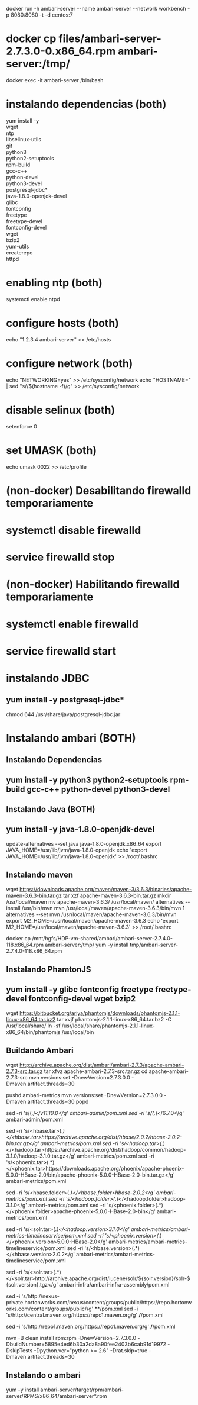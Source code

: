 docker run -h ambari-server --name ambari-server --network workbench -p 8080:8080 -t -d centos:7

# docker cp files/ambari-server-2.7.3.0-0.x86_64.rpm ambari-server:/tmp/

docker exec -it ambari-server /bin/bash

# instalando dependencias (both)
yum install -y \
    wget \
    ntp \
    libselinux-utils \
    git \
    python3 \
    python2-setuptools \
    rpm-build \
    gcc-c++ \
    python-devel \
    python3-devel \
    postgresql-jdbc* \
    java-1.8.0-openjdk-devel  \
    glibc \
    fontconfig \
    freetype \
    freetype-devel \
    fontconfig-devel \
    wget \
    bzip2 \
    yum-utils \
    createrepo \
    httpd


# enabling ntp (both)
systemctl enable ntpd


# configure hosts (both)
echo "1.2.3.4 ambari-server" >> /etc/hosts

# configure network (both)
echo "NETWORKING=yes" >> /etc/sysconfig/network
echo "HOSTNAME=<hostname>" | sed "s/<hostname>/$(hostname -f)/g" >> /etc/sysconfig/network

# disable selinux (both)
setenforce 0

# set UMASK (both)
echo umask 0022 >> /etc/profile

# (non-docker) Desabilitando firewalld temporariamente
# systemctl disable firewalld
# service firewalld stop



# (non-docker) Habilitando firewalld temporariamente
# systemctl enable firewalld
# service firewalld start

# instalando JDBC
 
## yum install -y postgresql-jdbc*
chmod 644 /usr/share/java/postgresql-jdbc.jar

# Instalando ambari (BOTH)
## Instalando Dependencias 
## yum install -y python3 python2-setuptools rpm-build gcc-c++ python-devel python3-devel

## Instalando Java (BOTH) 
## yum install -y java-1.8.0-openjdk-devel 
update-alternatives --set java java-1.8.0-openjdk.x86_64
export JAVA_HOME=/usr/lib/jvm/java-1.8.0-openjdk
echo 'export JAVA_HOME=/usr/lib/jvm/java-1.8.0-openjdk' >> /root/.bashrc
## Instalando maven

wget https://downloads.apache.org/maven/maven-3/3.6.3/binaries/apache-maven-3.6.3-bin.tar.gz
tar xzf apache-maven-3.6.3-bin.tar.gz
mkdir /usr/local/maven
mv apache-maven-3.6.3/ /usr/local/maven/
alternatives --install /usr/bin/mvn mvn /usr/local/maven/apache-maven-3.6.3/bin/mvn 1
alternatives --set mvn /usr/local/maven/apache-maven-3.6.3/bin/mvn
export M2_HOME=/usr/local/maven/apache-maven-3.6.3
echo 'export M2_HOME=/usr/local/maven/apache-maven-3.6.3' >> /root/.bashrc

docker cp /mnt/hgfs/HDP-vm-shared/ambari/ambari-server-2.7.4.0-118.x86_64.rpm ambari-server:/tmp/
yum -y install tmp/ambari-server-2.7.4.0-118.x86_64.rpm 

## Instalando PhamtonJS 
## yum install -y glibc fontconfig freetype freetype-devel fontconfig-devel wget bzip2
wget https://bitbucket.org/ariya/phantomjs/downloads/phantomjs-2.1.1-linux-x86_64.tar.bz2
tar xvjf phantomjs-2.1.1-linux-x86_64.tar.bz2 -C /usr/local/share/
ln -sf /usr/local/share/phantomjs-2.1.1-linux-x86_64/bin/phantomjs /usr/local/bin

## Buildando Ambari
wget http://archive.apache.org/dist/ambari/ambari-2.7.3/apache-ambari-2.7.3-src.tar.gz
tar xfvz apache-ambari-2.7.3-src.tar.gz
cd apache-ambari-2.7.3-src
mvn versions:set -DnewVersion=2.7.3.0.0 -Dmaven.artifact.threads=30
 
pushd ambari-metrics
mvn versions:set -DnewVersion=2.7.3.0.0 -Dmaven.artifact.threads=30
popd

sed -ri 's/<nodeVersion>(.*)</<nodeVersion>v11.10.0</g' ambari-admin/pom.xml
sed -ri 's/<npmVersion>(.*)</<npmVersion>6.7.0</g' ambari-admin/pom.xml

sed -ri 's/<hbase\.tar>(.*)</<hbase\.tar>https:\/\/archive\.apache\.org\/dist\/hbase\/2\.0\.2\/hbase-2\.0\.2-bin\.tar\.gz</g' ambari-metrics/pom.xml 
sed -ri 's/<hadoop\.tar>(.*)</<hadoop\.tar>https:\/\/archive\.apache\.org\/dist\/hadoop\/common\/hadoop-3\.1\.0\/hadoop-3\.1\.0\.tar\.gz</g' ambari-metrics/pom.xml 
sed -ri 's/<phoenix\.tar>(.*)</<phoenix.tar>https:\/\/downloads\.apache\.org\/phoenix\/apache-phoenix-5\.0\.0-HBase-2\.0\/bin\/apache-phoenix-5\.0\.0-HBase-2\.0-bin\.tar\.gz</g' ambari-metrics/pom.xml 

sed -ri 's/<hbase\.folder>(.*)</<hbase\.folder>hbase-2\.0\.2</g' ambari-metrics/pom.xml 
sed -ri 's/<hadoop\.folder>(.*)</<hadoop\.folder>hadoop-3\.1\.0</g' ambari-metrics/pom.xml 
sed -ri 's/<phoenix\.folder>(.*)</<phoenix\.folder>apache-phoenix-5\.0\.0-HBase-2\.0-bin</g' ambari-metrics/pom.xml 


sed -ri 's/<solr\.tar>(.*)</<hadoop\.version>3\.1\.0</g' ambari-metrics/ambari-metrics-timelineservice/pom.xml 
sed -ri 's/<phoenix\.version>(.*)</<phoenix\.version>5\.0\.0-HBase-2\.0</g' ambari-metrics/ambari-metrics-timelineservice/pom.xml 
sed -ri 's/<hbase\.version>(.*)</<hbase\.version>2\.0\.2</g' ambari-metrics/ambari-metrics-timelineservice/pom.xml 

sed -ri 's/<solr\.tar>(.*)</<solr\.tar>http:\/\/archive\.apache\.org\/dist\/lucene\/solr\/\$\{solr\.version\}\/solr-\$\{solr\.version\}\.tgz</g' ambari-infra/ambari-infra-assembly/pom.xml

sed -i 's/<url>http:\/\/nexus-private\.hortonworks\.com\/nexus\/content\/groups\/public/<url>https:\/\/repo\.hortonworks\.com\/content\/groups\/public\//g' **/pom.xml
sed -i 's/http\:\/\/central\.maven\.org/https\:\/\/repo1\.maven\.org/g' **/**/pom.xml

sed -i 's/http:\/\/repo1\.maven\.org/https\:\/\/repo1\.maven\.org/g' **/**/pom.xml


mvn -B clean install rpm:rpm -DnewVersion=2.7.3.0.0 -DbuildNumber=5895e4ed6b30a2da8a90fee2403b6cab91d19972 -DskipTests -Dpython.ver="python >= 2.6" -Drat.skip=true -Dmaven.artifact.threads=30

## Instalando o ambari
yum -y install ambari-server/target/rpm/ambari-server/RPMS/x86_64/ambari-server*.rpm

